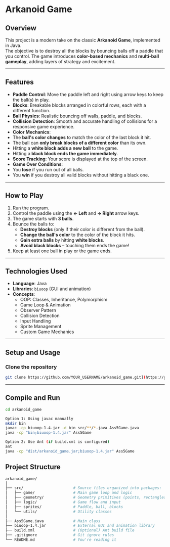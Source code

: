 # Arkanoid Game

## Overview
This project is a modern take on the classic **Arkanoid Game**, implemented in Java.  
The objective is to destroy all the blocks by bouncing balls off a paddle that you control. The game introduces **color-based mechanics** and **multi-ball gameplay**, adding layers of strategy and excitement.

---

## Features

-  **Paddle Control**: Move the paddle left and right using arrow keys to keep the ball(s) in play.
-  **Blocks**: Breakable blocks arranged in colorful rows, each with a different function.
-  **Ball Physics**: Realistic bouncing off walls, paddle, and blocks.
-  **Collision Detection**: Smooth and accurate handling of collisions for a responsive game experience.
-  **Color Mechanics**:  
  - The **ball's color changes** to match the color of the last block it hit.  
  - The ball can **only break blocks of a different color** than its own.  
  - Hitting a **white block adds a new ball** to the game.  
  - Hitting a **black block ends the game immediately**.
-  **Score Tracking**: Your score is displayed at the top of the screen.
-  **Game Over Conditions**:
  - You **lose** if you run out of all balls.
  - You **win** if you destroy all valid blocks without hitting a black one.

---

## How to Play

1. Run the program.
2. Control the paddle using the **← Left** and **→ Right** arrow keys.
3. The game starts with **3 balls**.
4. Bounce the balls to:
   - **Destroy blocks** (only if their color is different from the ball).
   - **Change the ball's color** to the color of the block it hits.
   - **Gain extra balls** by hitting **white blocks**.
   - **Avoid black blocks** – touching them ends the game!
5. Keep at least one ball in play or the game ends.

---

## Technologies Used

- **Language**: Java
- **Libraries**: `biuoop` (GUI and animation)
- **Concepts**:
  - OOP: Classes, Inheritance, Polymorphism
  - Game Loop & Animation
  - Observer Pattern
  - Collision Detection
  - Input Handling
  - Sprite Management
  - Custom Game Mechanics

---

## Setup and Usage

### Clone the repository
```bash
git clone https://github.com/YOUR_USERNAME/arkanoid_game.git](https://github.com/Cathrine-abu/Arkanoid_Game.git)
```
---

## Compile and Run
```bash
cd arkanoid_game

Option 1: Using javac manually
mkdir bin
javac -cp biuoop-1.4.jar -d bin src/**/*.java Ass5Game.java
java -cp "bin;biuoop-1.4.jar" Ass5Game

Option 2: Use Ant (if build.xml is configured)
ant
java -cp "dist/arkanoid_game.jar;biuoop-1.4.jar" Ass5Game

```
## Project Structure
```bash
arkanoid_game/
│
├── src/                      # Source files organized into packages:
│   ├── game/                 # Main game loop and logic
│   ├── geometry/             # Geometry primitives (points, rectangles, etc.)
│   ├── logic/                # Game flow and input
│   ├── sprites/              # Paddle, ball, blocks
│   └── utils/                # Utility classes
│
├── Ass5Game.java             # Main class
├── biuoop-1.4.jar            # External GUI and animation library
├── build.xml                 # (Optional) Ant build file
├── .gitignore                # Git ignore rules
└── README.md                 # You're reading it
```
